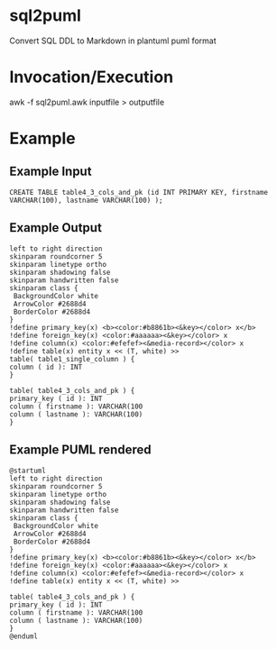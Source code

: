 # sql2puml
Convert SQL DDL to Markdown in plantuml puml format

# Invocation/Execution
awk -f sql2puml.awk inputfile > outputfile

# Example
## Example Input
```
CREATE TABLE table4_3_cols_and_pk (id INT PRIMARY KEY, firstname VARCHAR(100), lastname VARCHAR(100) );
```

## Example Output
```
left to right direction
skinparam roundcorner 5
skinparam linetype ortho
skinparam shadowing false
skinparam handwritten false
skinparam class {
 BackgroundColor white
 ArrowColor #2688d4
 BorderColor #2688d4
}
!define primary_key(x) <b><color:#b8861b><&key></color> x</b>
!define foreign_key(x) <color:#aaaaaa><&key></color> x
!define column(x) <color:#efefef><&media-record></color> x
!define table(x) entity x << (T, white) >>
table( table1_single_column ) { 
column ( id ): INT
}

table( table4_3_cols_and_pk ) { 
primary_key ( id ): INT
column ( firstname ): VARCHAR(100
column ( lastname ): VARCHAR(100)
}

```
## Example PUML rendered
```puml
@startuml
left to right direction
skinparam roundcorner 5
skinparam linetype ortho
skinparam shadowing false
skinparam handwritten false
skinparam class {
 BackgroundColor white
 ArrowColor #2688d4
 BorderColor #2688d4
}
!define primary_key(x) <b><color:#b8861b><&key></color> x</b>
!define foreign_key(x) <color:#aaaaaa><&key></color> x
!define column(x) <color:#efefef><&media-record></color> x
!define table(x) entity x << (T, white) >>

table( table4_3_cols_and_pk ) { 
primary_key ( id ): INT
column ( firstname ): VARCHAR(100
column ( lastname ): VARCHAR(100)
}
@enduml

```
